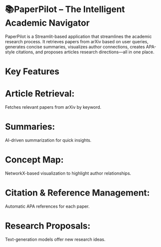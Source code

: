 # 📚PaperPilot – The Intelligent Academic Navigator
PaperPilot is a Streamlit-based application that streamlines the academic research process. It retrieves papers from arXiv based on user queries, generates concise summaries, visualizes author connections, creates APA-style citations, and proposes articles research directions—all in one place.

# Key Features
# Article Retrieval: 
 Fetches relevant papers from arXiv by keyword.
# Summaries: 
AI-driven summarization for quick insights.
# Concept Map: 
NetworkX-based visualization to highlight author relationships.
# Citation & Reference Management: 
Automatic APA references for each paper.
# Research Proposals:
Text-generation models offer new research ideas.
